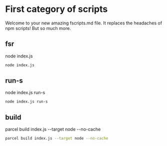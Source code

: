 # First category of scripts

Welcome to your new amazing fscripts.md file. It replaces the headaches of npm scripts! But so much more.

## fsr

node index.js

```bash
node index.js
```


## run-s

node index.js run-s

```bash
node index.js run-s
```


## build

parcel build index.js --target node --no-cache

```bash
parcel build index.js --target node --no-cache
```

